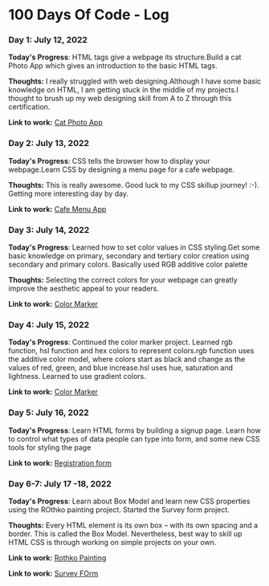 # 100 Days Of Code - Log

### Day 1: July 12, 2022 

**Today's Progress**: HTML tags give a webpage its structure.Build a cat Photo App which gives an introduction to the basic HTML tags.

**Thoughts:** I really struggled with web designing.Although I have some basic knowledge on HTML, I am getting stuck in the middle of my projects.I thought to brush up my web designing skill from A to Z through this certification. 

**Link to work:** [Cat Photo App](https://github.com/ShevindiRodrigo/Responsive-Web-Design/blob/main/catPhotoApp.html)

### Day 2: July 13, 2022 

**Today's Progress**: CSS tells the browser how to display your webpage.Learn CSS by designing a menu page for a cafe webpage.

**Thoughts:** This is really awesome. Good luck to my CSS skillup journey! :-). Getting more interesting day by day. 

**Link to work:** [Cafe Menu App](https://github.com/ShevindiRodrigo/Responsive-Web-Design/blob/main/cafeMenuApp.html)

### Day 3: July 14, 2022 

**Today's Progress**: Learned how to set color values in CSS styling.Get some basic knowledge on primary, secondary and tertiary color creation using secondary and primary colors. Basically used RGB additive color palette

**Thoughts:** Selecting the correct colors for your webpage can greatly improve the aesthetic appeal to your readers. 

**Link to work:** [Color Marker](https://github.com/ShevindiRodrigo/Responsive-Web-Design/blob/main/coloredMakers.html)

### Day 4: July 15, 2022 

**Today's Progress**: Continued the color marker project. Learned rgb function, hsl function and hex colors to represent colors.rgb function uses the additive color model, where colors start as black and change as the values of red, green, and blue increase.hsl uses hue, saturation and lightness. Learned to use gradient colors.

**Link to work:** [Color Marker](https://github.com/ShevindiRodrigo/Responsive-Web-Design/blob/main/coloredMakers.html)

### Day 5: July 16, 2022 

**Today's Progress**: Learn HTML forms by building a signup page. Learn how to control what types of data people can type into form, and some new CSS tools for styling the page

**Link to work:** [Registration form](https://github.com/ShevindiRodrigo/Responsive-Web-Design/blob/main/registrationform.html)

### Day 6-7: July 17 -18, 2022 

**Today's Progress**: Learn about Box Model and learn new CSS properties using the ROthko painting project.
Started the Survey form project.

**Thoughts:** Every HTML element is its own box – with its own spacing and a border. This is called the Box Model.
Nevertheless, best way to skill up HTML CSS is through working on simple projects on your own.

**Link to work:** [Rothko Painting](https://github.com/ShevindiRodrigo/Responsive-Web-Design/blob/main/Rothko%20Painting.html)

**Link to work:** [Survey FOrm](https://github.com/ShevindiRodrigo/SurveyForm)


